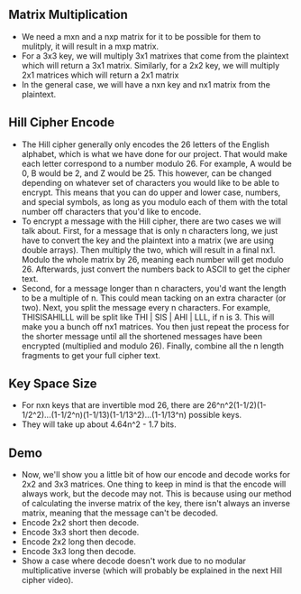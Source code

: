 
## Matrix Multiplication
- We need a mxn and a nxp matrix for it to be possible for them to mulitply, it will result in a mxp matrix.
- For a 3x3 key, we will multiply 3x1 matrixes that come from the plaintext which will return a 3x1 matrix. Similarly, for a 2x2 key, we will multiply 2x1 matrices which will return a 2x1 matrix
- In the general case, we will have a nxn key and nx1 matrix from the plaintext.

## Hill Cipher Encode
- The Hill cipher generally only encodes the 26 letters of the English alphabet, which is what we have done for our project. That would make each letter correspond to a number modulo 26. For example, A would be 0, B would be 2, and Z would be 25. This however, can be changed depending on whatever set of characters you would like to be able to encrypt. This means that you can do upper and lower case, numbers, and special symbols, as long as you modulo each of them with the total number off characters that you'd like to encode.
- To encrypt a message with the Hill cipher, there are two cases we will talk about.
First, for a message that is only n characters long, we just have to convert the key and the plaintext into a matrix (we are using double arrays). Then multiply the two, which will result in a final nx1. Modulo the whole matrix by 26, meaning each number will get modulo 26. Afterwards, just convert the numbers back to ASCII to get the cipher text.
- Second, for a message longer than n characters, you'd want the length to be a multiple of n. This could mean tacking on an extra character (or two). Next, you split the message every n characters. For example, THISISAHILLL will be split like THI | SIS | AHI | LLL, if n is 3. This will make you a bunch off nx1 matrices. You then just repeat the process for the shorter message until all the shortened messages have been encrypted (multiplied and modulo 26). Finally, combine all the n length fragments to get your full cipher text.

## Key Space Size
- For nxn keys that are invertible mod 26, there are 26^n^2(1-1/2)(1-1/2^2)...(1-1/2^n)(1-1/13)(1-1/13^2)...(1-1/13^n) possible keys.
- They will take up about 4.64n^2 - 1.7 bits.

## Demo
- Now, we'll show you a little bit of how our encode and decode works for 2x2 and 3x3 matrices. One thing to keep in mind is that the encode will always work, but the decode may not. This is because using our method of calculating the inverse matrix of the key, there isn't always an inverse matrix, meaning that the message can't be decoded.
- Encode 2x2 short then decode.
- Encode 3x3 short then decode.
- Encode 2x2 long then decode.
- Encode 3x3 long then decode.
- Show a case where decode doesn't work due to no modular multiplicative inverse (which will probably be explained in the next Hill cipher video).
